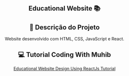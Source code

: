 <div align="center">
  <h2>Educational Website 📚</h2>
</div>

<div align="center">
  <h2>📝 Descrição do Projeto</h2>
  <p align="center">Website desenvolvido com HTML, CSS, JavaScript e React.</p>
</div>
 
<div align="center">
  <h2>💻 Tutorial Coding With Muhib</h2>
  
  [Educational Website Design Using ReactJs Tutorial](https://www.youtube.com/watch?v=_g45BJCAXu4&t=2742s)
  
</div>
